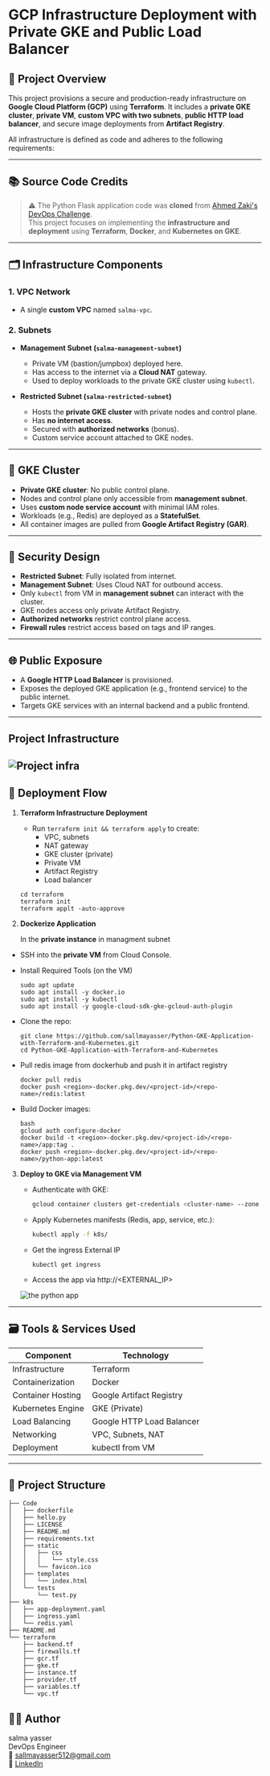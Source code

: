 # GCP Infrastructure Deployment with Private GKE and Public Load Balancer

## 📌 Project Overview

This project provisions a secure and production-ready infrastructure on **Google Cloud Platform (GCP)** using **Terraform**. It includes a **private GKE cluster**, **private VM**, **custom VPC with two subnets**, **public HTTP load balancer**, and secure image deployments from **Artifact Registry**.

All infrastructure is defined as code and adheres to the following requirements:

---

## 📚 Source Code Credits

> ⚠️ The Python Flask application code was **cloned** from [Ahmed Zaki's](https://github.com/ahmedzak7) [DevOps Challenge](<[URL](https://github.com/ahmedzak7/GCP-2025/tree/main)>).  
> This project focuses on implementing the **infrastructure and deployment** using **Terraform**, **Docker**, and **Kubernetes on GKE**.

---

## 🗂️ Infrastructure Components

### 1. **VPC Network**

- A single **custom VPC** named `salma-vpc`.

### 2. **Subnets**

- **Management Subnet (`salma-management-subnet`)**

  - Private VM (bastion/jumpbox) deployed here.
  - Has access to the internet via a **Cloud NAT** gateway.
  - Used to deploy workloads to the private GKE cluster using `kubectl`.

- **Restricted Subnet (`salma-restricted-subnet`)**
  - Hosts the **private GKE cluster** with private nodes and control plane.
  - Has **no internet access**.
  - Secured with **authorized networks** (bonus).
  - Custom service account attached to GKE nodes.

---

## 🧱 GKE Cluster

- **Private GKE cluster**: No public control plane.
- Nodes and control plane only accessible from **management subnet**.
- Uses **custom node service account** with minimal IAM roles.
- Workloads (e.g., Redis) are deployed as a **StatefulSet**.
- All container images are pulled from **Google Artifact Registry (GAR)**.

---

## 🔐 Security Design

- **Restricted Subnet**: Fully isolated from internet.
- **Management Subnet**: Uses Cloud NAT for outbound access.
- Only `kubectl` from VM in **management subnet** can interact with the cluster.
- GKE nodes access only private Artifact Registry.
- **Authorized networks** restrict control plane access.
- **Firewall rules** restrict access based on tags and IP ranges.

---

## 🌐 Public Exposure

- A **Google HTTP Load Balancer** is provisioned.
- Exposes the deployed GKE application (e.g., frontend service) to the public internet.
- Targets GKE services with an internal backend and a public frontend.

---

## Project Infrastructure

## ![Project infra](./images/Architecture.png)

## 🚀 Deployment Flow

1. **Terraform Infrastructure Deployment**

   - Run `terraform init && terraform apply` to create:
     - VPC, subnets
     - NAT gateway
     - GKE cluster (private)
     - Private VM
     - Artifact Registry
     - Load balancer

   ```
   cd terraform
   terraform init
   terraform applt -auto-approve
   ```

2. **Dockerize Application**

   In the **private instance** in managment subnet

- SSH into the **private VM** from Cloud Console.

- Install Required Tools (on the VM)
  ```
  sudo apt update
  sudo apt install -y docker.io
  sudo apt install -y kubectl
  sudo apt install -y google-cloud-sdk-gke-gcloud-auth-plugin
  ```
- Clone the repo:
  ```
  git clone https://github.com/sallmayasser/Python-GKE-Application-with-Terraform-and-Kubernetes.git
  cd Python-GKE-Application-with-Terraform-and-Kubernetes
  ```
- Pull redis image from dockerhub and push it in artifact registry

  ```
  docker pull redis
  docker push <region>-docker.pkg.dev/<project-id>/<repo-name>/redis:latest
  ```

- Build Docker images:
  ```
  bash
  gcloud auth configure-docker
  docker build -t <region>-docker.pkg.dev/<project-id>/<repo-name>/app:tag .
  docker push <region>-docker.pkg.dev/<project-id>/<repo-name>/python-app:latest
  ```

3. **Deploy to GKE via Management VM**

   - Authenticate with GKE:
     ```bash
     gcloud container clusters get-credentials <cluster-name> --zone <zone> --project <project-id>
     ```
   - Apply Kubernetes manifests (Redis, app, service, etc.):
     ```bash
     kubectl apply -f k8s/
     ```
   - Get the ingress External IP

     ```
     kubectl get ingress
     ```

   - Access the app via http://<EXTERNAL_IP>

   ![the python app](./images/app.png)

---

## 🗃️ Tools & Services Used

| Component         | Technology                |
| ----------------- | ------------------------- |
| Infrastructure    | Terraform                 |
| Containerization  | Docker                    |
| Container Hosting | Google Artifact Registry  |
| Kubernetes Engine | GKE (Private)             |
| Load Balancing    | Google HTTP Load Balancer |
| Networking        | VPC, Subnets, NAT         |
| Deployment        | kubectl from VM           |

---

## 📂 Project Structure

```
├── Code
│   ├── dockerfile
│   ├── hello.py
│   ├── LICENSE
│   ├── README.md
│   ├── requirements.txt
│   ├── static
│   │   ├── css
│   │   │   └── style.css
│   │   └── favicon.ico
│   ├── templates
│   │   └── index.html
│   └── tests
│       └── test.py
├── k8s
│   ├── app-deployment.yaml
│   ├── ingress.yaml
│   └── redis.yaml
├── README.md
└── terraform
    ├── backend.tf
    ├── firewalls.tf
    ├── gcr.tf
    ├── gke.tf
    ├── instance.tf
    ├── provider.tf
    ├── variables.tf
    └── vpc.tf
```
## 🧑‍💻 Author

salma yasser <br>
DevOps Engineer <br>
📧 [sallmayasser512@gmail.com](mailto:sallmayasser512@gmail.com) <br>
🔗 [LinkedIn](https://www.linkedin.com/in/sallma-yasser)